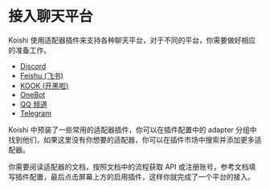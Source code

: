 # 接入聊天平台

Koishi 使用适配器插件来支持各种聊天平台，对于不同的平台，你需要做好相应的准备工作。

- [Discord](../../plugins/adapter/discord.md)
- [Feishu (飞书)](../../plugins/adapter/feishu.md)
- [KOOK (开黑啦)](../../plugins/adapter/kook.md)
- [OneBot](../../plugins/adapter/onebot.md)
- [QQ 频道](../../plugins/adapter/qqguild.md)
- [Telegram](../../plugins/adapter/telegram.md)

Koishi 中预装了一些常用的适配器插件，你可以在插件配置中的 adapter 分组中找到他们，如果这里没有你想要的适配器，你可以在插件市场中搜索并添加更多适配器。

你需要阅读适配器的文档，按照文档中的流程获取 API 或注册账号，参考文档填写插件配置，最后点击屏幕上方的启用插件，这样你就完成了一个平台的接入。
